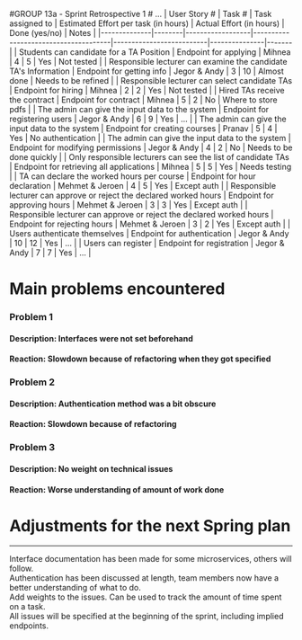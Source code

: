 #GROUP 13a - Sprint Retrospective 1 # ...
| User Story # | Task # | Task assigned to | Estimated Effort per task (in hours) | Actual Effort (in hours) | Done (yes/no) | Notes |
|--------------|--------|------------------|--------------------------------------|--------------------------|---------------|-------|
| Students can candidate for a TA Position | Endpoint for applying | Mihnea | 4 | 5 | Yes | Not tested |
| Responsible lecturer can examine the candidate TA's Information | Endpoint for getting info | Jegor & Andy | 3 | 10 | Almost done | Needs to be refined |
| Responsible lecturer can select candidate TAs | Endpoint for hiring | Mihnea | 2 | 2 | Yes | Not tested |
| Hired TAs receive the contract | Endpoint for contract | Mihnea | 5 | 2 | No | Where to store pdfs |
| The admin can give the input data to the system | Endpoint for registering users | Jegor & Andy | 6 | 9 | Yes | ... |
| The admin can give the input data to the system | Endpoint for creating courses | Pranav | 5 | 4 | Yes | No authentication |
| The admin can give the input data to the system | Endpoint for modifying permissions | Jegor & Andy | 4 | 2 | No | Needs to be done quickly |
| Only responsible lecturers can see the list of candidate TAs | Endpoint for retrieving all applications | Mihnea | 5 | 5 | Yes | Needs testing |
| TA can declare the worked hours per course | Endpoint for hour declaration | Mehmet & Jeroen | 4 | 5 | Yes | Except auth |
| Responsible lecturer can approve or reject the declared worked hours | Endpoint for approving hours | Mehmet & Jeroen | 3 | 3 | Yes | Except auth |
| Responsible lecturer can approve or reject the declared worked hours | Endpoint for rejecting hours | Mehmet & Jeroen | 3 | 2 | Yes | Except auth |
| Users authenticate themselves | Endpoint for authentication | Jegor & Andy | 10 | 12 | Yes | ... |
| Users can register | Endpoint for registration | Jegor & Andy | 7 | 7 | Yes | ... |

# Main problems encountered
### Problem 1
#### Description: Interfaces were not set beforehand
#### Reaction: Slowdown because of refactoring when they got specified

### Problem 2
#### Description: Authentication method was a bit obscure
#### Reaction: Slowdown because of refactoring

### Problem 3
#### Description: No weight on technical issues
#### Reaction: Worse understanding of amount of work done

# Adjustments for the next Spring plan
---
Interface documentation has been made for some microservices, others will follow.<br>
Authentication has been discussed at length, team members now have a better understanding of what to do.<br>
Add weights to the issues. Can be used to track the amount of time spent on a task.<br>
All issues will be specified at the beginning of the sprint, including implied endpoints.


